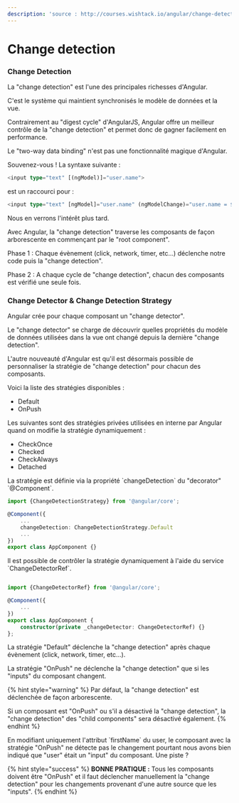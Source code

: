```yaml
---
description: 'source : http://courses.wishtack.io/angular/change-detection'
---
```


# Change detection

### Change Detection

La "change detection" est l'une des principales richesses d'Angular.

C'est le système qui maintient synchronisés le modèle de données et la vue.

Contrairement au "digest cycle" d'AngularJS, Angular offre un meilleur contrôle de la "change detection" et permet donc de gagner facilement en performance.

Le "two-way data binding" n'est pas une fonctionnalité magique d'Angular.

Souvenez-vous ! La syntaxe suivante :

```typescript
<input type="text" [(ngModel)]="user.name">
```

est un raccourci pour :

```typescript
<input type="text" [ngModel]="user.name" (ngModelChange)="user.name = $event">
```

Nous en verrons l'intérêt plus tard.

Avec Angular, la "change detection" traverse les composants de façon arborescente en commençant par le "root component".

Phase 1 : Chaque évènement \(click, network, timer, etc...\) déclenche notre code puis la "change detection".

Phase 2 : A chaque cycle de "change detection", chacun des composants est vérifié une seule fois.

### Change Detector & Change Detection Strategy

Angular crée pour chaque composant un "change detector".

Le "change detector" se charge de découvrir quelles propriétés du modèle de données utilisées dans la vue ont changé depuis la dernière "change detection".

L'autre nouveauté d'Angular est qu'il est désormais possible de personnaliser la stratégie de "change detection" pour chacun des composants.

Voici la liste des stratégies disponibles :

* Default
* OnPush

Les suivantes sont des stratégies privées utilisées en interne par Angular quand on modifie la stratégie dynamiquement :

* CheckOnce
* Checked
* CheckAlways
* Detached

La stratégie est définie via la propriété \`changeDetection\` du "decorator" \`@Component\`.

```typescript
import {ChangeDetectionStrategy} from '@angular/core';

@Component({
    ...
    changeDetection: ChangeDetectionStrategy.Default
    ...
})
export class AppComponent {}
```

Il est possible de contrôler la stratégie dynamiquement à l'aide du service \`ChangeDetectorRef\`.

```typescript

import {ChangeDetectorRef} from '@angular/core';

@Component({
    ...
})
export class AppComponent {
    constructor(private _changeDetector: ChangeDetectorRef) {}
};
```

La stratégie "Default" déclenche la "change detection" après chaque évènement \(click, network, timer, etc...\).

La stratégie "OnPush" ne déclenche la "change detection" que si les "inputs" du composant changent.

{% hint style="warning" %}
Par défaut, la "change detection" est déclenchée de façon arborescente.

Si un composant est "OnPush" ou s'il a désactivé la "change detection", la "change detection" des "child components" sera désactivé également.
{% endhint %}

En modifiant uniquement l'attribut \`firstName\` du user, le composant avec la stratégie "OnPush" ne détecte pas le changement pourtant nous avons bien indiqué que "user" était un "input" du composant. Une piste ?

{% hint style="success" %}
**BONNE PRATIQUE :** Tous les composants doivent être "OnPush" et il faut déclencher manuellement la "change detection" pour les changements provenant d'une autre source que les "inputs".
{% endhint %}

